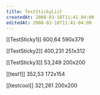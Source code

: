 ```yaml
---
title: TestStickyList
createdAt: 2008-03-18T11:41-04:00
editedAt: 2008-03-18T11:41-04:00
---
```


[[TestSticky1]] 600,64 590x379

[[TestSticky2]] 400,231 251x312

[[TestSticky3]] 53,249 200x200

[[test1]] 352,53 172x154

[[testcool]] 321,261 200x200


